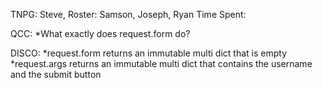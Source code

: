 TNPG: Steve, Roster: Samson, Joseph, Ryan
Time Spent:

QCC:
*What exactly does request.form do?

DISCO:
*request.form returns an immutable multi dict that is empty
*request.args returns an immutable multi dict that contains the username and the submit button